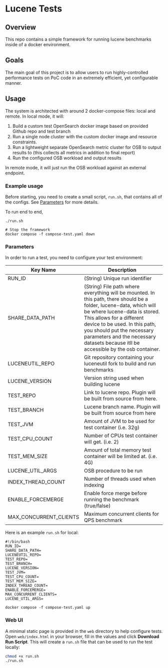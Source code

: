 # Lucene Tests

## Overview

This repo contains a simple framework for running lucene benchmarks inside of a docker environment.

## Goals
The main goal of this project is to allow users to run highly-controlled performance tests on PoC code in 
an extremely efficient, yet configurable manner.

## Usage

The system is architected with around 2 docker-compose files: local and remote. In local mode, it will:
1. Build a custom test OpenSearch docker image based on provided Github repo and test branch
2. Run a single node cluster with the custom docker image and resource constraints.
3. Run a lightweight separate OpenSearch metric cluster for OSB to output results to (this collects all metrics in addition to final report)
4. Run the configured OSB workload and output results

In remote mode, it will just run the OSB workload against an external endpoint.

### Example usage

Before starting, you need to create a small script, `run.sh`, that contains all of the configs.
See [Parameters](#parameters) for more details.

To run end to end, 
```
./run.sh

# Stop the framework
docker compose -f compose-test.yaml down
```

### Parameters

In order to run a test, you need to configure your test environment:


| Key Name         | Description                                                                                                                                                                                                                                                                                                                           |
|------------------|---------------------------------------------------------------------------------------------------------------------------------------------------------------------------------------------------------------------------------------------------------------------------------------------------------------------------------------|
| RUN_ID           | (String) Unique run identifier                                                                                                                                                                                                                                                                                                        |
| SHARE_DATA_PATH  | (String) File path where everything will be mounted. In this path, there should be a folder, lucene-data, which will be where lucene-data is stored. This allows for a different device to be used. In this path, you should put the necessary parameters and the necessary datasets because itll be accessible by the osb container. |
| LUCENEUTIL_REPO  | Git repository containing your luceneutil fork to build and run benchmarks |
| LUCENE_VERSION   | Version string used when building lucene |
| TEST_REPO        | Link to lucene repo. Plugin will be built from source from here.                                                                                                                                                                                                                                                                      |
| TEST_BRANCH      | Lucene branch name. Plugin will be built from source from here                                                                                                                                                                                                                                                                        |
| TEST_JVM         | Amount of JVM to be used for test container (i.e. 32g)                                                                                                                                                                                                                                                                                |
| TEST_CPU_COUNT   | Number of CPUs test container will get. (i.e. 2)                                                                                                                                                                                                                                                                                      |
| TEST_MEM_SIZE    | Amount of total memory test container will be limited at. (i.e. 4G)                                                                                                                                                                                                                                                                   |
| LUCENE_UTIL_ARGS | OSB procedure to be run                                                                                                                                                                                                                                                                                                               |
| INDEX_THREAD_COUNT | Number of threads used when indexing |
| ENABLE_FORCEMERGE | Enable force merge before running the benchmark (true/false) |
| MAX_CONCURRENT_CLIENTS | Maximum concurrent clients for QPS benchmark |

Here is an example `run.sh` for local:
```
#!/bin/bash
RUN_ID=
SHARE_DATA_PATH=
LUCENEUTIL_REPO=
TEST_REPO=
TEST_BRANCH=
LUCENE_VERSION=
TEST_JVM=
TEST_CPU_COUNT=
TEST_MEM_SIZE=
INDEX_THREAD_COUNT=
ENABLE_FORCEMERGE=
MAX_CONCURRENT_CLIENTS=
LUCENE_UTIL_ARGS=

docker compose -f compose-test.yaml up
```



### Web UI

A minimal static page is provided in the `web` directory to help configure tests.
Open `web/index.html` in your browser, fill in the values and click **Download Run Script**. This will create a `run.sh` file that can be used to run the test locally:

```bash
chmod +x run.sh
./run.sh
```
